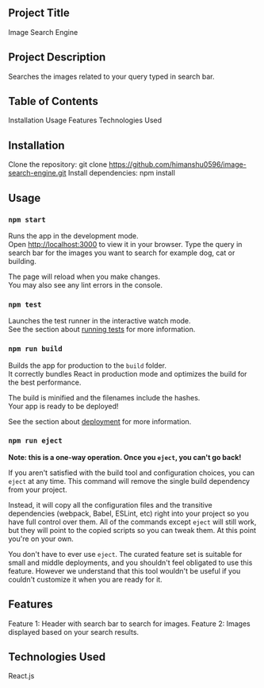 ## Project Title
Image Search Engine

## Project Description
Searches the images related to your query typed in search bar.

## Table of Contents
Installation
Usage
Features
Technologies Used

## Installation
Clone the repository: git clone https://github.com/himanshu0596/image-search-engine.git
Install dependencies: npm install

## Usage
### `npm start`

Runs the app in the development mode.\
Open [http://localhost:3000](http://localhost:3000) to view it in your browser.
Type the query in search bar for the images you want to search for example dog, cat or building.

The page will reload when you make changes.\
You may also see any lint errors in the console.

### `npm test`

Launches the test runner in the interactive watch mode.\
See the section about [running tests](https://facebook.github.io/create-react-app/docs/running-tests) for more information.

### `npm run build`

Builds the app for production to the `build` folder.\
It correctly bundles React in production mode and optimizes the build for the best performance.

The build is minified and the filenames include the hashes.\
Your app is ready to be deployed!

See the section about [deployment](https://facebook.github.io/create-react-app/docs/deployment) for more information.

### `npm run eject`

**Note: this is a one-way operation. Once you `eject`, you can't go back!**

If you aren't satisfied with the build tool and configuration choices, you can `eject` at any time. This command will remove the single build dependency from your project.

Instead, it will copy all the configuration files and the transitive dependencies (webpack, Babel, ESLint, etc) right into your project so you have full control over them. All of the commands except `eject` will still work, but they will point to the copied scripts so you can tweak them. At this point you're on your own.

You don't have to ever use `eject`. The curated feature set is suitable for small and middle deployments, and you shouldn't feel obligated to use this feature. However we understand that this tool wouldn't be useful if you couldn't customize it when you are ready for it.

## Features

Feature 1: Header with search bar to search for images.
Feature 2: Images displayed based on your search results.

## Technologies Used
React.js

